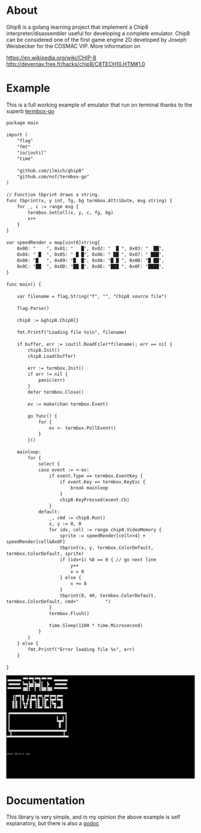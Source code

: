 # About
Ghip8 is a golang learning project that implement a Chip8 interpreter/disassembler useful for developing a complete emulator.
Chip8 can be considered one of the first game engine 2D developed by Joseph Weisbecker for the COSMAC VIP.
More information on

https://en.wikipedia.org/wiki/CHIP-8
http://devernay.free.fr/hacks/chip8/C8TECH10.HTM#1.0

# Example
This is a full working example of emulator that run on terminal thanks to the superb [termbox-go](https://github.com/nsf/termbox-go)
```
package main

import (
	"flag"
	"fmt"
	"io/ioutil"
	"time"

	"github.com/ilmich/ghip8"
	"github.com/nsf/termbox-go"
)

// Function tbprint draws a string.
func tbprint(x, y int, fg, bg termbox.Attribute, msg string) {
	for _, c := range msg {
		termbox.SetCell(x, y, c, fg, bg)
		x++
	}
}

var speedRender = map[uint8]string{
	0x00: "    ", 0x01: "   █", 0x02: "  █ ", 0x03: "  ██",
	0x04: " █  ", 0x05: " █ █", 0x06: " ██ ", 0x07: " ███",
	0x08: "█   ", 0x09: "█  █", 0x0A: "█ █ ", 0x0B: "█ ██",
	0x0C: "██  ", 0x0D: "██ █", 0x0E: "███ ", 0x0F: "████",
}

func main() {

	var filename = flag.String("f", "", "Chip8 source file")

	flag.Parse()

	chip8 := &ghip8.Chip8{}

	fmt.Printf("Loading file %s\n", filename)

	if buffer, err := ioutil.ReadFile(*filename); err == nil {
		chip8.Init()
		chip8.Load(buffer)

		err := termbox.Init()
		if err != nil {
			panic(err)
		}
		defer termbox.Close()

		ev := make(chan termbox.Event)

		go func() {
			for {
				ev <- termbox.PollEvent()
			}
		}()

	mainloop:
		for {
			select {
			case event := <-ev:
				if event.Type == termbox.EventKey {
					if event.Key == termbox.KeyEsc {
						break mainloop
					}
					chip8.KeyPressed(event.Ch)
				}
			default:
				_, cmd := chip8.Run()
				x, y := 0, 0
				for idx, cell := range chip8.VideoMemory {
					sprite := speedRender[cell>>4] + speedRender[cell&0x0F]
					tbprint(x, y, termbox.ColorDefault, termbox.ColorDefault, sprite)
					if (idx+1) %8 == 0 { // go next line
						y++
						x = 0
					} else {
						x += 8
					}
					tbprint(0, 40, termbox.ColorDefault, termbox.ColorDefault, cmd+"          ")
				}
				termbox.Flush()

				time.Sleep(1100 * time.Microsecond)
			}
		}
	} else {
		fmt.Printf("Error loading file %s", err)
	}

}
```
![Chip8 Sample Screenshot](screenshot.jpg)
# Documentation
This library is very simple, and in my opinion the above example is self explanatory, but there is also a [godoc](https://godoc.org/github.com/ilmich/ghip8)